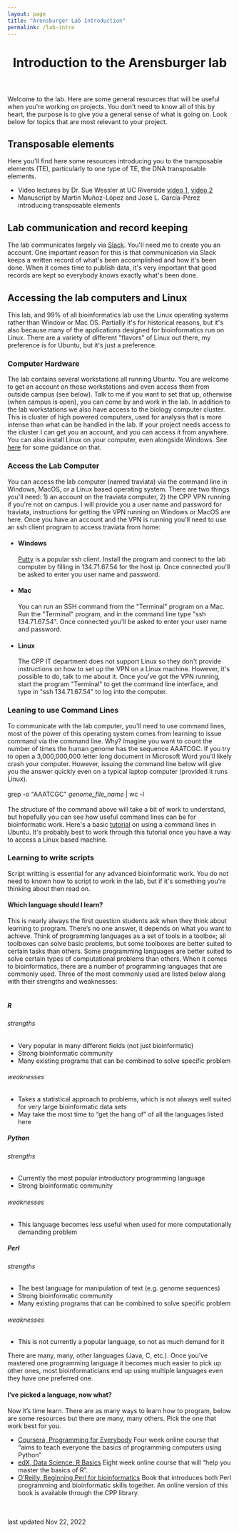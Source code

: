 ```yaml
---
layout: page
title: "Arensburger Lab Introduction"
permalink: /lab-intro
---
```


<!DOCTYPE html>
<html lang="en">
<header>
  <h1><center>Introduction to the Arensburger lab</center></h1>
</header>
<body>
  Welcome to the lab. Here are some general resources that will be useful when you're working on projects. You don't need to know all of this by heart, the purpose is to give you a general sense of what is going on. Look below for topics that are most relevant to your project.
  <h2>Transposable elements</h2>
  Here you'll find here some resources introducing you to the transposable elements (TE), particularly to one type of TE, the DNA transposable elements.
  <ul>
    <li>Video lectures by Dr. Sue Wessler at UC Riverside <a href="https://www.youtube.com/watch?v=_cJfsWYR42M">video 1</a>, <a href="https://www.youtube.com/watch?v=IOXvZXtc93U">video 2</a></li>
    <li>Manuscript by Martín Muñoz-López and José L. García-Pérez introducing transposable elements</li>
  </ul>
  <h2>Lab communication and record keeping</h2>
  The lab communicates largely via <a href="https://slack.com/">Slack</a>. You'll need me to create you an account. One important reason for this is that communication via Slack keeps a written record of what's been accomplished and how it's been done. When it comes time to publish data, it's very important that good records are kept so everybody knows exactly what's been done.
  <h2>Accessing the lab computers and Linux</h2>
  This lab, and 99% of all bioinformatics lab use the Linux operating systems rather than Window or Mac OS. Partially it's for historical reasons, but it's also because many of the applications designed for bioinformatics run on Linux. There are a variety of different "flavors" of Linux out there, my preference is for Ubuntu, but it's just a preference.
  <h3>Computer Hardware</h3>
  The lab contains several workstations all running Ubuntu. You are welcome to get an account on those workstations and even access them from outside campus (see below). Talk to me if you want to set that up, otherwise (when campus is open), you can come by and work in the lab. In addition to the lab workstations we also have access to the biology computer cluster. This is cluster of high powered computers, used for analysis that is more intense than what can be handled in the lab. If your project needs access to the cluster I can get  you an account, and you can access it from anywhere.
  You can also install Linux on your computer, even alongside Windows. See <a href="https://ubuntu.com/tutorials/install-ubuntu-desktop#1-overview">here</a> for some guidance on that.
  <h3>Access the Lab Computer</h3>
  You can access the lab computer (named traviata) via the command line in Windows, MacOS, or a Linux based operating system.
  There are two things you'll need: 1) an account on the traviata computer, 2) the CPP VPN running if you're not on campus. I will provide you a user name and password for traviata, instructions for getting the VPN running on Windows or MacOS are here. Once you have an account and the VPN is running you'll need to use an ssh client program to access traviata from home:
  <ul>
    <li>
      <h4>Windows</h4>
      <a href="https://www.chiark.greenend.org.uk/~sgtatham/putty/latest.html">Putty</a> is a popular ssh client. Install the program and connect to the lab computer by filling in 134.71.67.54 for the host ip. Once connected you'll be asked to enter you user name and password.
    </li>
    <li>
      <h4>Mac</h4>
      You can run an SSH command from the "Terminal" program on a Mac. Run the "Terminal" program, and in the command line type "ssh 134.71.67.54". Once connected you'll be asked to enter your user name and password.
    </li>
    <li>
      <h4>Linux</h4>
      The CPP IT department does not support Linux so they don't provide instructions on how to set up the VPN on a Linux machine. However, it's possible to do, talk to me about it. Once you've got the VPN running, start the program "Terminal" to get the command line interface, and type in "ssh 134.71.67.54" to log into the computer.
    </li>
  </ul>
  <h3>Leaning to use Command Lines</h3>
  To communicate with the lab computer, you'll need to use command lines, most of the power of this operating system comes from learning to issue command via the command line. Why? Imagine you want to count the number of times the human genome has the sequence AAATCGC. If you try to open a 3,000,000,000 letter long document in Microsoft Word you'll likely crash your computer. However, issuing the command line below will give you the answer quickly even on a typical laptop computer (provided it runs Linux).<br></br>
  grep -o "AAATCGC" <i>genome_file_name</i> | wc -l<br></br>
  The structure of the command above will take a bit of work to understand, but hopefully you can see how useful command lines can be for bioinformatic work.
  Here's a basic <a href="https://ubuntu.com/tutorials/command-line-for-beginners#1-overview">tutorial</a> on using a command lines in Ubuntu. It's probably best to work through this tutorial once you have a way to access a Linux based machine.
  <h3>Learning to write scripts</h3>
  Script writting is essential for any advanced bioinformatic work. You do not need to known how to script to work in the lab, but if it's something you're thinking about then read on.
  <h4>Which language should I learn?</h4>
  This is nearly always the first question students ask when they think about learning to program. There’s no one answer, it depends on what you want to achieve. Think of programming languages as a set of tools in a toolbox; all toolboxes can solve basic problems, but some toolboxes are better suited to certain tasks than others. Some programming languages are better suited to solve certain types of computational problems than others. When it comes to bioinformatics, there are a number of programming languages that are commonly used. Three of the most commonly used are listed below along with their strengths and weaknesses:<br></br>

<h5>R</h5>
<h6>strengths</h6>
<ul>
  <li>Very popular in many different fields (not just bioinformatic)</li>
  <li>Strong bioinformatic community</li>
  <li>Many existing programs that can be combined to solve specific problem</li>
</ul>
<h6>weaknesses</h6>
<ul>
  <li>Takes a statistical approach to problems, which is not always well suited for very large bioinformatic data sets</li>
  <li>May take the most time to “get the hang of” of all the languages listed here</li>
</ul>
<h5>Python</h5>
<h6>strengths</h6>
<ul>
  <li>Currently the most popular introductory programming language</li>
  <li>Strong bioinformatic community</li>
</ul>
<h6>weaknesses</h6>
<ul>
  <li>This language becomes less useful when used for more computationally demanding problem</li>
</ul>
<h5>Perl</h5>
<h6>strengths</h6>
<ul>
  <li>The best language for manipulation of text (e.g. genome sequences)</li>
  <li>Strong bioinformatic community</li>
  <li>Many existing programs that can be combined to solve specific problem</li>
</ul>
<h6>weaknesses</h6>
<ul>
  <li>This is not currently a popular language, so not as much demand for it</li>
</ul>
There are many, many, other languages (Java, C, etc.). Once you’ve mastered one programming language it becomes much easier to pick up other ones, most bioinformaticians end up using multiple languages even they have one preferred one.
<h4>I’ve picked a language, now what?</h4>
Now it’s time learn. There are as many ways to learn how to program, below are some resources but there are many, many others. Pick the one that work best for you.
<ul>
  <li> <a href="https://www.coursera.org/learn/python">Coursera, Programming for Everybody</a> Four week online course that “aims to teach everyone the basics of programming computers using Python”</li>
  <li> <a href="https://www.edx.org/course/data-science-r-basics">edX, Data Science: R Basics</a> Eight week online course that will “help you master the basics of R”.</li>
  <li> <a href="https://cpp-primo.hosted.exlibrisgroup.com/permalink/f/11okjbg/01CALS_ALMA71381188660002901"> O’Reilly, Beginning Perl for bioinformatics</a> Book that introduces both Perl programming and bioinformatic skills together. An online version of this book is available through the CPP library.</li>
</ul>
</body>
<footer>
  <br></br>
  last updated Nov 22, 2022
</footer>
</html>
